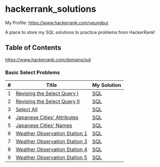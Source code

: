 # hackerrank_solutions

My Profile: https://www.hackerrank.com/yeungbur

A place to store my SQL solutions to practice problems from HackerRank!

## Table of Contents

https://www.hackerrank.com/domains/sql

### Basic Select Problems

| # | Title | My Solution |
| --- | --- |  --- |
| 1 | [Revising the Select Query I](https://www.hackerrank.com/challenges/revising-the-select-query/problem?isFullScreen=true) | [SQL](basic_select/revising_the_select_query_i.sql)
| 2 | [Revising the Select Query II](https://www.hackerrank.com/challenges/revising-the-select-query-2/problem?isFullScreen=true) | [SQL](basic_select/revising_the_select_query_ii.sql)
| 3 | [Select All](https://www.hackerrank.com/challenges/select-all-sql/problem?isFullScreen=true) | [SQL](basic_select/select_all.sql)
| 4 | [Japanese Cities' Attributes](https://www.hackerrank.com/challenges/japanese-cities-attributes/problem?isFullScreen=true) | [SQL](basic_select/japanese_cities_attributes.sql)
| 5 | [Japanese Cities' Names](https://www.hackerrank.com/challenges/japanese-cities-name/problem?isFullScreen=true) | [SQL](basic_select/japanese_cities_names.sql)
| 6 | [Weather Observation Station 1](https://www.hackerrank.com/challenges/weather-observation-station-1/problem?isFullScreen=true) | [SQL](basic_select/weather_observation_station_1.sql)
| 7 | [Weather Observation Station 3](https://www.hackerrank.com/challenges/weather-observation-station-3/problem?isFullScreen=true) | [SQL](basic_select/weather_observation_station_3.sql)
| 8 | [Weather Observation Station 4](https://www.hackerrank.com/challenges/weather-observation-station-4/problem?isFullScreen=true) | [SQL](basic_select/weather_observation_station_4.sql)
| 9 | [Weather Observation Station 5](https://www.hackerrank.com/challenges/weather-observation-station-5/problem?isFullScreen=true) | [SQL](basic_select/weather_observation_station_5.sql)
